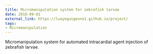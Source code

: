 ```yaml
---
title: Micromanipulation system for zebrafish larvae
date: 2018-09-01
external_link: https://luoyeguigenno1.github.io/project/
tags:
- Micromanipulation
---
```


Micromanipulation system for automated intracardial agent injection of zebrafish larvae.

<!--more-->
